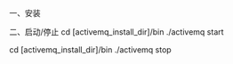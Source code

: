 一、安装

二、启动/停止
cd [activemq_install_dir]/bin
./activemq start

cd [activemq_install_dir]/bin
./activemq stop





